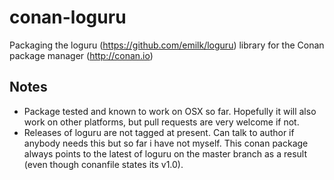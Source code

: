 # conan-loguru
 Packaging the loguru (https://github.com/emilk/loguru) library for the Conan package manager (http://conan.io) 

## Notes
- Package tested and known to work on OSX so far. Hopefully it will also work on other platforms, but pull requests are very welcome if not.
- Releases of loguru are not tagged at present. Can talk to author if anybody needs this but so far i have not myself. This conan package always points to the latest of loguru on the master branch as a result (even though conanfile states its v1.0).